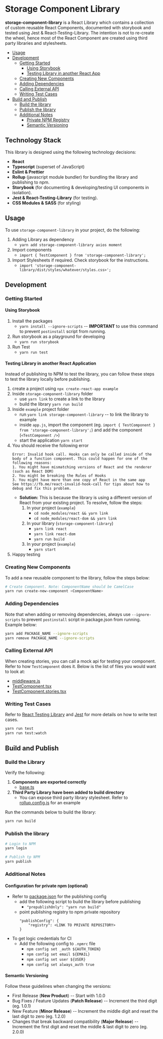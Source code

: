 # Storage Component Library

**storage-component-library** is a React Library which contains a collection of custom reusable React Components, documented 
with storybook and tested using Jest & React-Testing-Library. The intention is not to re-create the wheel, hence most of 
the React Component are created using third party libraries and stylesheets.

- [Usage](#usage)
- [Development](#development)
    - [Getting Started](#getting-started)
        - [Using Storybook](#using-storybook)
        - [Testing Library in another React App](#testing-library-in-another-react-application)
    - [Creating New Components](#creating-new-components)
    - [Adding Dependencies](#adding-dependencies)
    - [Calling External API](#calling-external-api)
    - [Writing Test Cases](#writing-test-cases)
- [Build and Publish](#build-and-publish)
    - [Build the library](#build-the-library)
    - [Publish the library](#publish-the-library)
    - [Additional Notes](#additional-notes)
        - [Private NPM Registry](#configuration-for-private-npm-optional)
        - [Semantic Versioning](#semantic-versioning)    

## Technology Stack

This library is designed using the following technology decisions:

- **React**
- **Typescript** (superset of JavaScript)
- **Eslint & Prettier**
- **Rollup** (javascript module bundler) for bundling the library and publishing to npm.
- **Storybook** (for documenting & developing/testing UI components in isolation).
- **Jest & React-Testing-Library** (for testing).
- **CSS Modules & SASS** (for styling)

## Usage

To use `storage-component-library` in your project, do the following:

1. Adding Library as dependency
    - `yarn add storage-component-library axios moment`
2. Import components
    - `import { TestComponent } from 'storage-component-library';`
3. Import Stylesheets if required. Check storybook for the instructions.
    - `import 'storage-component-library/dist/styles/whatever/styles.css>';`

## Development

### Getting Started

#### Using Storybook

1. Install the packages
    - `yarn install --ignore-scripts` -- **IMPORTANT** to use this command to prevent `postinstall` script from running.
2. Run storybook as a playground for developing
    - `yarn run storybook`
3. Run Test
    - `yarn run test`  

#### Testing Library in another React Application

Instead of publishing to NPM to test the library, you can follow these steps to test the library locally before publishing.

1. create a project using `npx create-react-app example`
2. Inside `storage-component-library` folder
    - use `yarn link` to create a link to the library
    - build the library `yarn run build`
3. Inside `example` project folder
    - run `yarn link storage-component-library` -- to link the library to example
    - inside `app.js`, import the component (eg. `import { TestComponent } from 'storage-component-library';`) and add the component (`<TestComponent />`)
    - start the application `yarn start`
4. You should receive the following error 
    ```
    Error: Invalid hook call. Hooks can only be called inside of the body of a function component. This could happen for one of the following reasons:
    1. You might have mismatching versions of React and the renderer (such as React DOM)
    2. You might be breaking the Rules of Hooks
    3. You might have more than one copy of React in the same app
    See https://fb.me/react-invalid-hook-call for tips about how to debug and fix this problem.
    ```
    - **Solution:** This is because the library is using a different version of React from your existing project. To resolve, follow the steps:
        1. In your project (`example`)
            - `cd node_modules/react && yarn link`
            - `cd node_modules/react-dom && yarn link`
        2. In your library (`storage-component-library`)
            - `yarn link react`
            - `yarn link react-dom` 
            - `yarn run build`
        3. In your project (`example`)
            - `yarn start`
5. Happy testing

### Creating New Components

To add a new reusable component to the library, follow the steps below:

```bash
# Create Component. Note: ComponentName should be CamelCase
yarn run create-new-component <ComponentName>
```

### Adding Dependencies

Note that when adding or removing dependencies, always use `--ignore-scripts` to prevent `postinstall` script in package.json
from running. Example below:

```bash
yarn add PACKAGE_NAME --ignore-scripts
yarn remove PACKAGE_NAME --ignore-scripts
```

### Calling External API

When creating stories, you can call a mock api for testing your component. Refer to how `TestComponent` does it. Below is
the list of files you would want to look at:
- [middleware.js](.storybook/middleware.js)
- [TestComponent.tsx](src/components/TestComponent/TestComponent.tsx)
- [TestComponent.stories.tsx](src/components/TestComponent/TestComponent.stories.tsx)

### Writing Test Cases

Refer to [React Testing Library](https://testing-library.com/docs/react-testing-library/intro/) and [Jest](https://jestjs.io/)
for more details on how to write test cases. 

```bash
yarn run test
yarn run test:watch
```

## Build and Publish 

### Build the Library

Verify the following:
1. **Components are exported correctly**
    - [base.ts](src/index.ts)
2. **Third Party Library have been added to build directory**
    - You can expose third party library stylesheet. Refer to [rollup.config.js](rollup.config.js) for an example

Run the commands below to build the library:

```bash
yarn run build
```

### Publish the library

```bash
# Login to NPM
yarn login

# Publish tp NPM
yarn publish
```

### Additional Notes

#### Configuration for private npm (optional)

- Refer to [package.json](package.json) for the publishing config
    - add the following script to build the library before publishing
        - `"prepublishOnly": "yarn run build"`
    - point publishing registry to npm private repository
        ```
        "publishConfig": {
            "registry": <LINK TO PRIVATE REPOSITORY>
        }
        ```
- To get logic credentials for CI
    - Add the following config to `.npmrc` file
        - `npm config set _auth ${AUTH_TOKEN}`
        - `npm config set email ${EMAIL}`
        - `npm config set user ${USER}`
        - `npm config set always_auth true`
        
#### Semantic Versioning

Follow these guidelines when changing the versions:

- First Release (**New Product**) -- Start with 1.0.0
- Bug Fixes / Feature Updates (**Patch Release**) -- Increment the third digit (eg. 1.0.1)
- New Feature (**Minor Release**) -- Increment the middle digit and reset the last digit to zero (eg. 1.2.0)
- Changes that break backward compatibility (**Major Release**) -- Increment the first digit and reset the middle & last digit to zero (eg. 2.0.0)
